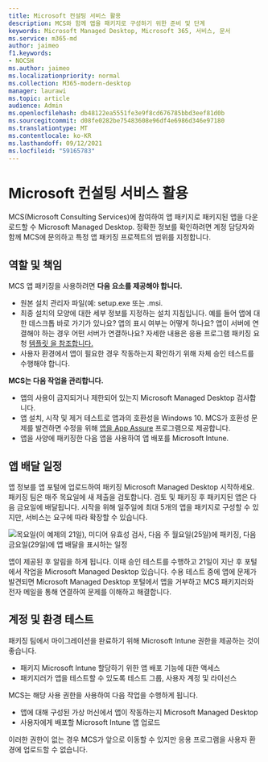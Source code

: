 ```yaml
---
title: Microsoft 컨설팅 서비스 활용
description: MCS와 함께 앱을 패키지로 구성하기 위한 준비 및 단계
keywords: Microsoft Managed Desktop, Microsoft 365, 서비스, 문서
ms.service: m365-md
author: jaimeo
f1.keywords:
- NOCSH
ms.author: jaimeo
ms.localizationpriority: normal
ms.collection: M365-modern-desktop
manager: laurawi
ms.topic: article
audience: Admin
ms.openlocfilehash: db48122ea5551fe3e9f8cd676785bbd3eef81d0b
ms.sourcegitcommit: d08fe0282be75483608e96df4e6986d346e97180
ms.translationtype: MT
ms.contentlocale: ko-KR
ms.lasthandoff: 09/12/2021
ms.locfileid: "59165783"
---
```

# <a name="working-with-microsoft-consulting-services"></a>Microsoft 컨설팅 서비스 활용

MCS(Microsoft Consulting Services)에 참여하여 앱 패키지로 패키지된 앱을 다운로드할 수 Microsoft Managed Desktop. 정확한 정보를 확인하려면 계정 담당자와 함께 MCS에 문의하고 특정 앱 패키징 프로젝트의 범위를 지정합니다.

## <a name="roles-and-responsibilities"></a>역할 및 책임

MCS 앱 패키징을 사용하려면 **다음 요소를 제공해야 합니다.**

- 원본 설치 관리자 파일(예: setup.exe 또는 .msi.
- 최종 설치의 모양에 대한 세부 정보를 지정하는 설치 지침입니다. 예를 들어 앱에 대한 데스크톱 바로 가기가 있나요? 앱의 표시 여부는 어떻게 하나요? 앱이 서버에 연결해야 하는 경우 어떤 서버가 연결하나요? 자세한 내용은 응용 프로그램 패키징 요청 [템플릿 을 참조합니다.](https://github.com/MicrosoftDocs/microsoft-365-docs/raw/public/microsoft-365/managed-desktop/get-ready/downloads/app-packaging-template.docx)
- 사용자 환경에서 앱이 필요한 경우 작동하는지 확인하기 위해 자체 승인 테스트를 수행해야 합니다.

**MCS는 다음 작업을 관리합니다.**

- 앱의 사용이 금지되거나 제한되어 있는지 Microsoft Managed Desktop 검사합니다.
- 앱 설치, 시작 및 제거 테스트로 앱과의 호환성을 Windows 10. MCS가 호환성 문제를 발견하면 수정을 위해 [앱을 App Assure](/fasttrack/products-and-capabilities#app-assure) 프로그램으로 제공합니다.
- 앱을 사양에 패키징한 다음 앱을 사용하여 앱 배포를 Microsoft Intune.

## <a name="app-delivery-schedule"></a>앱 배달 일정

앱 정보를 앱 포털에 업로드하여 패키징 Microsoft Managed Desktop 시작하세요. 패키징 팀은 매주 목요일에 새 제출을 검토합니다. 검토 및 패키징 후 패키지된 앱은 다음 금요일에 배달됩니다. 시작을 위해 일주일에 최대 5개의 앱을 패키지로 구성할 수 있지만, 서비스는 요구에 따라 확장할 수 있습니다.

![목요일(이 예제의 21일), 미디어 유효성 검사, 다음 주 월요일(25일)에 패키징, 다음 금요일(29일)에 앱 배달을 표시하는 일정](../../media/MCS-cal.png)

앱이 제공된 후 알림을 하게 됩니다. 이때 승인 테스트를 수행하고 21일이 지난 후 포털에서 작업을 Microsoft Managed Desktop 있습니다. 수용 테스트 중에 앱에 문제가 발견되면 Microsoft Managed Desktop 포털에서 앱을 거부하고 MCS 패키지러와 전자 메일을 통해 연결하여 문제를 이해하고 해결합니다.

## <a name="testing-accounts-and-environment"></a>계정 및 환경 테스트

패키징 팀에서 마이그레이션을 완료하기 위해 Microsoft Intune 권한을 제공하는 것이 좋습니다.

- 패키지 Microsoft Intune 할당하기 위한 앱 배포 기능에 대한 액세스
- 패키지러가 앱을 테스트할 수 있도록 테스트 그룹, 사용자 계정 및 라이선스

MCS는 해당 사용 권한을 사용하여 다음 작업을 수행하게 됩니다.

- 앱에 대해 구성된 가상 머신에서 앱이 작동하는지 Microsoft Managed Desktop
- 사용자에게 배포할 Microsoft Intune 앱 업로드

이러한 권한이 없는 경우 MCS가 앞으로 이동할 수 있지만 응용 프로그램을 사용자 환경에 업로드할 수 없습니다.
